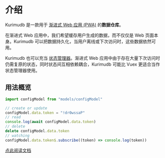 # 介绍

Kurimudb 是一款用于 [渐进式 Web 应用 (PWA)](https://developer.mozilla.org/docs/Web/Progressive_web_apps) 的**数据仓库**。

在渐进式 Web 应用中，我们希望缓存用户生成的数据，而不仅仅是 Web 页面本身。Kurimudb 可以把数据持久化，当用户离线或下次访问时，这些数据依然可用。

Kurimudb 也可以充当 [状态管理器](/state/)。渐进式 Web 应用中由于存在大量下次访问时仍需复原的状态，同时状态间互相依赖耦合，Kurimudb 可能比 Vuex 更适合当作状态管理器使用。

## 用法概览

```javascript
import configModel from "models/configModel"

// create or update
configModel.data.token = "!dr0wssaP"
// read
console.log(await configModel.data.token)
// delete
delete configModel.data.token
// watching
configModel.data.token$.subscribe((token) => console.log(token))
```

[点此阅读文档](https://akirarika.github.io/kurimudb/)
